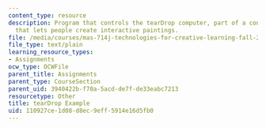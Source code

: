 ```yaml
---
content_type: resource
description: Program that controls the tearDrop computer, part of a construction kit
  that lets people create interactive paintings.
file: /media/courses/mas-714j-technologies-for-creative-learning-fall-2009/110927ce1d08d8ec9eff5914e16d5fb0_tearDropExample.txt
file_type: text/plain
learning_resource_types:
- Assignments
ocw_type: OCWFile
parent_title: Assignments
parent_type: CourseSection
parent_uid: 3940422b-f70a-5acd-de7f-de33eabc7213
resourcetype: Other
title: tearDrop Example
uid: 110927ce-1d08-d8ec-9eff-5914e16d5fb0
---
```


